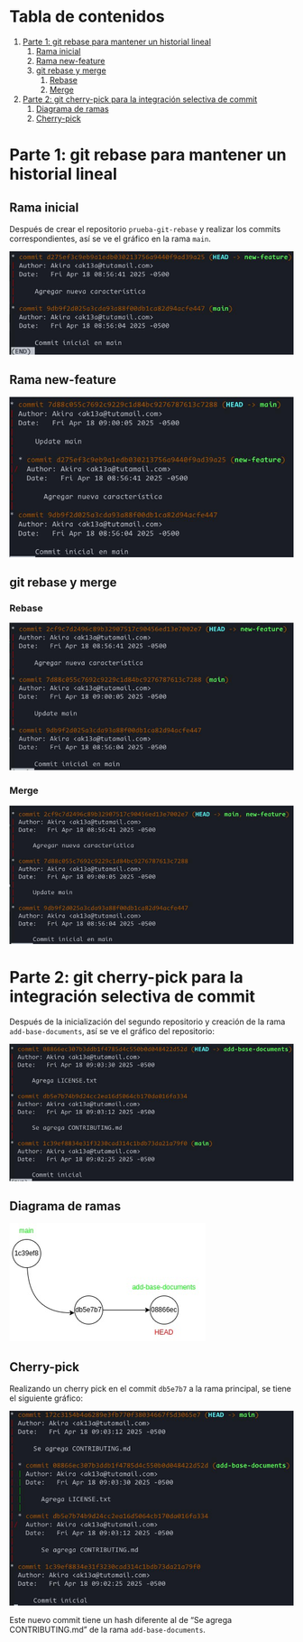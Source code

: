 
# Tabla de contenidos

1.  [Parte 1: git rebase para mantener un historial lineal](#org5f48d9b)
    1.  [Rama inicial](#org983eb56)
    2.  [Rama new-feature](#org6305f88)
    3.  [git rebase y merge](#orgf90143a)
        1.  [Rebase](#org4240aba)
        2.  [Merge](#orgcaa07b6)
2.  [Parte 2: git cherry-pick para la integración selectiva de commit](#orgf440f23)
    1.  [Diagrama de ramas](#orgf658abf)
    2.  [Cherry-pick](#orgc4f83e7)



<a id="org5f48d9b"></a>

# Parte 1: git rebase para mantener un historial lineal


<a id="org983eb56"></a>

## Rama inicial

Después de crear el repositorio `prueba-git-rebase` y realizar los commits correspondientes, así se ve el gráfico en la rama `main`.

![Gráfico de la primera rama del primer repositorio](../resources/img/A6_P1_1.jpg)


<a id="org6305f88"></a>

## Rama new-feature

![Gráfico de la nueva rama en el primer repositorio](../resources/img/A6_P1_2.jpg)


<a id="orgf90143a"></a>

## git rebase y merge


<a id="org4240aba"></a>

### Rebase

![Gráfico después de rebase en el primer repositorio](../resources/img/A6_P1_3.jpg)


<a id="orgcaa07b6"></a>

### Merge

![Gráfico después de merge en el primer repositorio](../resources/img/A6_P1_4.jpg)


<a id="orgf440f23"></a>

# Parte 2: git cherry-pick para la integración selectiva de commit

Después de la inicialización del segundo repositorio y creación de la rama `add-base-documents`, así se ve el gráfico del repositorio:

![Gráfico inicial del segundo repositorio](../resources/img/A6_P2_1.jpg)


<a id="orgf658abf"></a>

## Diagrama de ramas

![Diagrama de ramas](../resources/img/A6_P2_2.jpg)


<a id="orgc4f83e7"></a>

## Cherry-pick

Realizando un cherry pick en el commit `db5e7b7` a la rama principal, se tiene el siguiente gráfico:

![Gráfico del segundo repositorio tras cherry-pick](../resources/img/A6_P2_3.jpg)

Este nuevo commit tiene un hash diferente al de &ldquo;Se agrega CONTRIBUTING.md&rdquo; de la rama `add-base-documents`.

